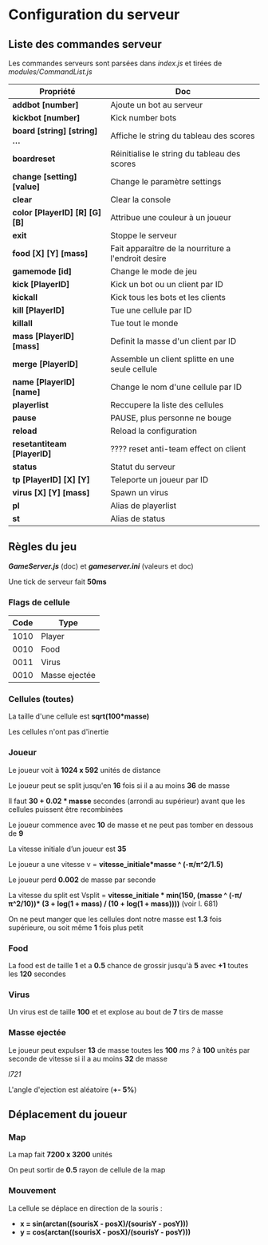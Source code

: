 # Configuration du serveur

## Liste des commandes serveur

Les commandes serveurs sont parsées dans *index.js* et tirées de *modules/CommandList.js*

|  Propriété                        |  Doc                                                   |
|-----------------------------------|--------------------------------------------------------|
| **addbot [number]**               |    Ajoute un bot au serveur                            |
| **kickbot [number]**              |    Kick number bots                                    |
| **board [string] [string] …**     |    Affiche le string du tableau des scores             |
| **boardreset**                    |    Réinitialise le string du tableau des scores        |
| **change [setting] [value]**      |    Change le paramètre settings                        |
| **clear**                         |    Clear la console                                    |
| **color [PlayerID] [R] [G] [B]**  |    Attribue une couleur à un joueur                    |
| **exit**                          |    Stoppe le serveur                                   |
| **food [X] [Y] [mass]**           |    Fait apparaître de la nourriture a l'endroit desire |
| **gamemode [id]**                 |    Change le mode de jeu                               |
| **kick [PlayerID]**               |    Kick un bot ou un client par ID                     |
| **kickall**                       |    Kick tous les bots et les clients                   |
| **kill [PlayerID]**               |    Tue une cellule par ID                              |
| **killall**                       |    Tue tout le monde                                   |
| **mass [PlayerID] [mass]**        |    Definit la masse d'un client par ID                 |
| **merge [PlayerID]**              |    Assemble un client splitte en une seule cellule     |
| **name [PlayerID] [name]**        |    Change le nom d'une cellule par ID                  |
| **playerlist**                    |    Reccupere la liste des cellules                     |
| **pause**                         |    PAUSE, plus personne ne bouge                       |
| **reload**                        |    Reload la configuration                             |
| **resetantiteam [PlayerID]**      |    ???? reset anti-team effect on client               |
| **status**                        |    Statut du serveur                                   |
| **tp [PlayerID] [X] [Y]**         |    Teleporte un joueur par ID                          |
| **virus [X] [Y] [mass]**          |    Spawn un virus                                      |
| **pl**                            |    Alias de playerlist                                 |
| **st**                            |    Alias de status                                     |


## Règles du jeu

***GameServer.js*** (doc) et ***gameserver.ini*** (valeurs et doc)

Une tick de serveur fait **50ms**

### Flags de cellule

| Code    | Type |
|---------|------|
| 1010    | Player |
| 0010    | Food |
| 0011    | Virus |
| 0010    | Masse ejectée |

### Cellules (toutes)

La taille d'une cellule est **sqrt(100*masse)**

Les cellules n'ont pas d'inertie

### Joueur

Le joueur voit à **1024 x 592** unités de distance

Le joueur peut se split jusqu'en **16** fois si il a au moins **36** de masse

Il faut **30 + 0.02 \* masse** secondes (arrondi au supérieur) avant que les cellules puissent être recombinées

Le joueur commence avec **10** de masse et ne peut pas tomber en dessous de **9**

La vitesse initiale d’un joueur est **35**

Le joueur a une vitesse v = **vitesse_initiale\*masse ^ (-π/π^2/1.5)**

Le joueur perd **0.002** de masse par seconde

La vitesse du split est Vsplit = **vitesse_initiale \* min(150, (masse ^ (-π/π^2/10))\* (3 + log(1 + mass) / (10 + log(1 + mass))))** (voir l. 681)

On ne peut manger que les cellules dont notre masse est **1.3** fois supérieure, ou soit même **1** fois plus petit

### Food

La food est de taille **1** et a **0.5** chance de grossir jusqu'à **5** avec **+1** toutes les **120** secondes


### Virus

Un virus est de taille **100** et et explose au bout de **7** tirs de masse


### Masse ejectée

Le joueur peut expulser **13** de masse toutes les **100** *ms ?* à **100** unités par seconde de vitesse si il a au moins **32** de masse

*l721*

L'angle d'ejection est aléatoire (**+- 5%**)




## Déplacement du joueur

### Map

La map fait **7200 x 3200** unités

On peut sortir de **0.5** rayon de cellule de la map

### Mouvement

La cellule se déplace en direction de la souris :
- **x = sin(arctan((sourisX - posX)/(sourisY - posY)))**
- **y = cos(arctan((sourisX - posX)/(sourisY - posY)))**
